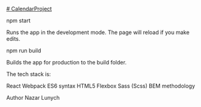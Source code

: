 [# CalendarProject](https://serene-wright-7a06c0.netlify.app)

npm start

Runs the app in the development mode. The page will reload if you make edits.

npm run build

Builds the app for production to the build folder.

The tech stack is:

React
Webpack
ES6 syntax
HTML5
Flexbox
Sass (Scss)
BEM methodology

Author Nazar Lunych
